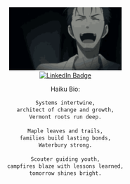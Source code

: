<div id="header" align="center">
  <img src="/steinsgate-steins.gif" width="256"/>
    <div id="badges">
    <a href="https://www.linkedin.com/in/troy-i-mullins/">
      <img src="https://img.shields.io/badge/LinkedIn-blue?style=for-the-badge&logo=linkedin&logoColor=white" alt="LinkedIn Badge"/>
    </a>
    <p>
    Haiku Bio:

    Systems intertwine,
    architect of change and growth,
    Vermont roots run deep.

    Maple leaves and trails,
    families build lasting bonds,
    Waterbury strong.

    Scouter guiding youth,
    campfires blaze with lessons learned,
    tomorrow shines bright.
</div>
